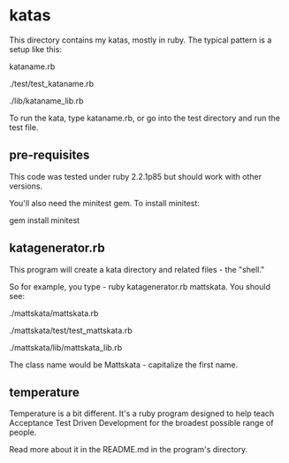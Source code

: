 # katas

This directory contains my katas, mostly in ruby. The typical pattern is a setup like this:

kataname.rb

./test/test_kataname.rb

./lib/kataname_lib.rb

To run the kata, type kataname.rb, or go into the test directory and run the test file.

## pre-requisites

This code was tested under ruby 2.2.1p85 but should work with other versions. 

You'll also need the minitest gem. To install minitest:

gem install minitest


## katagenerator.rb

This program will create a kata directory and related files - the "shell."

So for example, you type - ruby katagenerator.rb mattskata. You should see:

./mattskata/mattskata.rb

./mattskata/test/test_mattskata.rb

./mattskata/lib/mattskata_lib.rb

The class name would be Mattskata - capitalize the first name.

## temperature

Temperature is a bit different. It's a ruby program designed to help teach Acceptance Test Driven Development for the broadest possible range of people.

Read more about it in the README.md in the program's directory.
